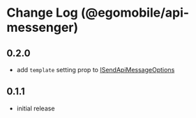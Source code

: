 # Change Log (@egomobile/api-messenger)

## 0.2.0

- add `template` setting prop to [ISendApiMessageOptions](https://egomobile.github.io/node-api-messenger/interfaces/ISendApiMessageOptions.html)

## 0.1.1

- initial release
